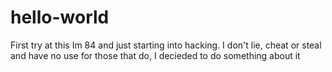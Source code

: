 # hello-world 
First try at this
Im 84 and just starting into hacking. I don't lie, cheat or steal and have no use for those that do,  I decieded to do something about it
